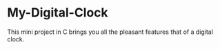 # My-Digital-Clock
This mini project in C brings you all the pleasant features that of a digital clock.
